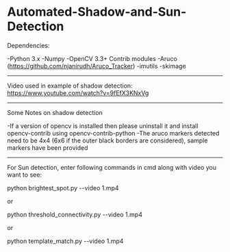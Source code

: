 # Automated-Shadow-and-Sun-Detection

Dependencies:

-Python 3.x
-Numpy
-OpenCV 3.3+ Contrib modules
-Aruco (https://github.com/njanirudh/Aruco_Tracker)
-imutils
-skimage

-----------------------------------------

Video used in example of shadow detection: https://www.youtube.com/watch?v=9fEfX3KNxVg

-----------------------------------------
Some Notes on shadow detection

-If a version of opencv is installed then please uninstall it and install opencv-contrib using opencv-contrib-python
-The aruco markers detected need to be 4x4 (6x6 if the outer black borders are considered), sample markers have been provided

-----------------------------------------
For Sun detection, enter following commands in cmd along with video you want to see:

python brightest_spot.py --video 1.mp4

or

python threshold_connectivity.py --video 1.mp4

or

python template_match.py --video 1.mp4
